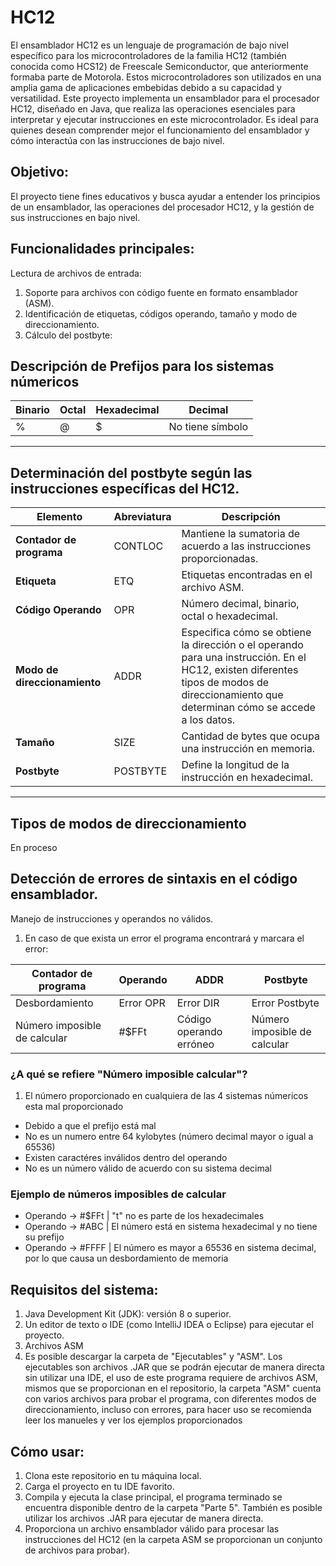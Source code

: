 # HC12

El ensamblador HC12 es un lenguaje de programación de bajo nivel específico para los microcontroladores de la familia HC12 (también conocida como HCS12) de Freescale Semiconductor, que anteriormente formaba parte de Motorola. Estos microcontroladores son utilizados en una amplia gama de aplicaciones embebidas debido a su capacidad y versatilidad. Este proyecto implementa un ensamblador para el procesador HC12, diseñado en Java, que realiza las operaciones esenciales para interpretar y ejecutar instrucciones en este microcontrolador. Es ideal para quienes desean comprender mejor el funcionamiento del ensamblador y cómo interactúa con las instrucciones de bajo nivel.


## Objetivo:
El proyecto tiene fines educativos y busca ayudar a entender los principios de un ensamblador, las operaciones del procesador HC12, y la gestión de sus instrucciones en bajo nivel.


## Funcionalidades principales:
Lectura de archivos de entrada:

1. Soporte para archivos con código fuente en formato ensamblador (ASM).
2. Identificación de etiquetas, códigos operando, tamaño y modo de direccionamiento.
3. Cálculo del postbyte:


## Descripción de Prefijos para los sistemas númericos
| **Binario** | **Octal** | **Hexadecimal** | **Decimal** |
| ----- | ------------- | ------------ | --- | 
| % | @ | $ | No tiene símbolo |  
---

## Determinación del postbyte según las instrucciones específicas del HC12.
| **Elemento**                  | **Abreviatura** | **Descripción** |
|-------------------------------|-----------------|---------------------------------------------------------------------------------|
| **Contador de programa**      | CONTLOC         | Mantiene la sumatoria de acuerdo a las instrucciones proporcionadas.            |
| **Etiqueta**                  | ETQ             | Etiquetas encontradas en el archivo ASM.                                        |
| **Código Operando**           | OPR             | Número decimal, binario, octal o hexadecimal.                                  |
| **Modo de direccionamiento**  | ADDR               | Especifica cómo se obtiene la dirección o el operando para una instrucción. En el HC12, existen diferentes tipos de modos de direccionamiento que determinan cómo se accede a los datos. |
| **Tamaño**                    | SIZE            | Cantidad de bytes que ocupa una instrucción en memoria.                         |
| **Postbyte**                  | POSTBYTE        | Define la longitud de la instrucción en hexadecimal.                           |
---

## Tipos de modos de direccionamiento 
En proceso


## Detección de errores de sintaxis en el código ensamblador.
Manejo de instrucciones y operandos no válidos.
1. En caso de que exista un error el programa encontrará y marcara el error:
   
| **Contador de programa** | **Operando** |  **ADDR** |  **Postbyte** |
| ------------ | ------------ | ------------ | ------------ | 
| Desbordamiento | Error OPR | Error DIR | Error Postbyte |
| Número imposible de calcular | #$FFt | Código operando erróneo | Número imposible de calcular | 


### ¿A qué se refiere "Número imposible calcular"?
1. El número proporcionado en cualquiera de las 4 sistemas númericos esta mal proporcionado
- Debido a que el prefijo está mal
- No es un numero entre 64 kylobytes (número decimal mayor o igual a 65536)
- Existen caractéres inválidos dentro del operando
- No es un número válido de acuerdo con su sistema decimal


### Ejemplo de números imposibles de calcular
- Operando -> #$FFt | "t" no es parte de los hexadecimales
- Operando -> #ABC | El número está en sistema hexadecimal y no tiene su prefijo
- Operando -> #FFFF | El número es mayor a 65536 en sistema decimal, por lo que causa un desbordamiento de memoria 


## Requisitos del sistema:
1. Java Development Kit (JDK): versión 8 o superior.
2. Un editor de texto o IDE (como IntelliJ IDEA o Eclipse) para ejecutar el proyecto.
3. Archivos ASM
4. Es posible descargar la carpeta de "Ejecutables" y "ASM". Los ejecutables son archivos .JAR que se podrán ejecutar de manera directa sin utilizar una IDE, el uso de este programa requiere de archivos ASM, mismos que se proporcionan en el repositorio, la carpeta "ASM" cuenta con varios archivos para probar el programa, con diferentes modos de direccionamiento, incluso con errores, para hacer uso se recomienda leer los manueles y ver los ejemplos proporcionados 

## Cómo usar:
1. Clona este repositorio en tu máquina local.
2. Carga el proyecto en tu IDE favorito.
3. Compila y ejecuta la clase principal, el programa terminado se encuentra disponible dentro de la carpeta "Parte 5". También es posible utilizar los archivos .JAR para ejecutar de manera directa.  
4. Proporciona un archivo ensamblador válido para procesar las instrucciones del HC12 (en la carpeta ASM se proporcionan un conjunto de archivos para probar).

